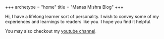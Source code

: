 +++
archetype = "home"
title = "Manas Mishra Blog"
+++

Hi, I have a lifelong learner sort of personality. I wish to convey some of my experiences and learnings to readers like you. I hope you find it helpful.

You may also checkout my [youtube channel](https://www.youtube.com/channel/UCcTM2rFfJbXiqTqYL7ts8Ew).
